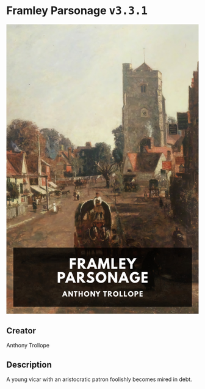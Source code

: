 
# Framley Parsonage <kbd>v3.3.1</kbd>

<center>
  <img src="./cover-1024.jpg"/>
</center>

## Creator
Anthony Trollope

## Description
A young vicar with an aristocratic patron foolishly becomes mired in debt.
